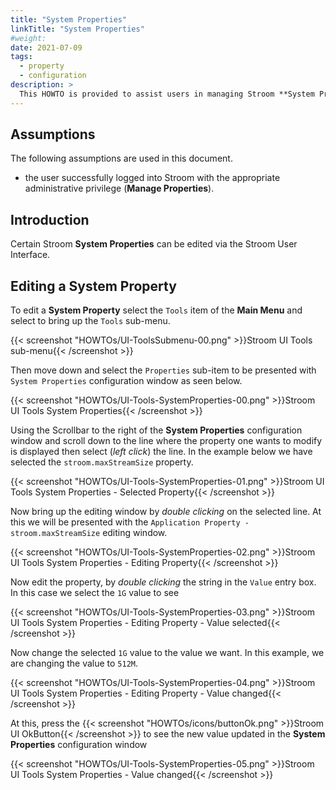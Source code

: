 ```yaml
---
title: "System Properties"
linkTitle: "System Properties"
#weight:
date: 2021-07-09
tags: 
  - property
  - configuration
description: >
  This HOWTO is provided to assist users in managing Stroom **System Properties** via the User Interface.
---
```


## Assumptions
The following assumptions are used in this document.

- the user successfully logged into Stroom with the appropriate administrative privilege (**Manage Properties**).


## Introduction

Certain Stroom **System Properties** can be edited via the Stroom User Interface.


## Editing a System Property

To edit a **System Property** select the `Tools` item of the __Main Menu__ and select to bring up the `Tools` sub-menu.

{{< screenshot "HOWTOs/UI-ToolsSubmenu-00.png" >}}Stroom UI Tools sub-menu{{< /screenshot >}}

Then move down and select the `Properties` sub-item to be presented with `System Properties` configuration window as seen below.

{{< screenshot "HOWTOs/UI-Tools-SystemProperties-00.png" >}}Stroom UI Tools System Properties{{< /screenshot >}}

Using the Scrollbar to the right of the **System Properties** configuration window and scroll down to the line where the property one wants to modify is displayed then select (_left click_) the line.
In the example below we have selected the `stroom.maxStreamSize` property.

{{< screenshot "HOWTOs/UI-Tools-SystemProperties-01.png" >}}Stroom UI Tools System Properties - Selected Property{{< /screenshot >}}

Now bring up the editing window by _double clicking_ on the selected line.
At this we will be presented with the
`Application Property - stroom.maxStreamSize` editing window.

{{< screenshot "HOWTOs/UI-Tools-SystemProperties-02.png" >}}Stroom UI Tools System Properties - Editing Property{{< /screenshot >}}

Now edit the property, by _double clicking_ the string in the `Value` entry box.
In this case we select the `1G` value to see

{{< screenshot "HOWTOs/UI-Tools-SystemProperties-03.png" >}}Stroom UI Tools System Properties - Editing Property - Value selected{{< /screenshot >}}

Now change the selected `1G` value to the value we want.
In this example, we are changing the value to `512M`.

{{< screenshot "HOWTOs/UI-Tools-SystemProperties-04.png" >}}Stroom UI Tools System Properties - Editing Property - Value changed{{< /screenshot >}}

At this, press the {{< screenshot "HOWTOs/icons/buttonOk.png" >}}Stroom UI OkButton{{< /screenshot >}} to see the new value
updated in the **System Properties** configuration window

{{< screenshot "HOWTOs/UI-Tools-SystemProperties-05.png" >}}Stroom UI Tools System Properties - Value changed{{< /screenshot >}}
